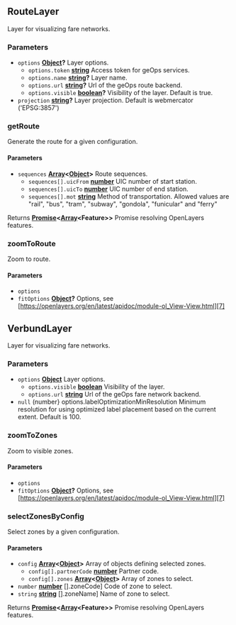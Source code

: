 <!-- Generated by documentation.js. Update this documentation by updating the source code. -->

## RouteLayer

Layer for visualizing fare networks.

### Parameters

-   `options` **[Object][1]?** Layer options.
    -   `options.token` **[string][2]** Access token for geOps services.
    -   `options.name` **[string][2]?** Layer name.
    -   `options.url` **[string][2]?** Url of the geOps route backend.
    -   `options.visible` **[boolean][3]?** Visibility of the layer.
          Default is true.
-   `projection` **[string][2]?** Layer projection.
      Default is webmercator ('EPSG:3857')

### getRoute

Generate the route for a given configuration.

#### Parameters

-   `sequences` **[Array][4]&lt;[Object][1]>** Route sequences.
    -   `sequences[].uicFrom` **[number][5]** UIC number of start station.
    -   `sequences[].uicTo` **[number][5]** UIC number of end station.
    -   `sequences[].mot` **[string][2]** Method of transportation.
          Allowed values are "rail", "bus", "tram", "subway", "gondola",
          "funicular" and "ferry"

Returns **[Promise][6]&lt;[Array][4]&lt;Feature>>** Promise resolving OpenLayers features.

### zoomToRoute

Zoom to route.

#### Parameters

-   `options`  
-   `fitOptions` **[Object][1]?** Options,
      see [https://openlayers.org/en/latest/apidoc/module-ol_View-View.html][7]

## VerbundLayer

Layer for visualizing fare networks.

### Parameters

-   `options` **[Object][1]** Layer options.
    -   `options.visible` **[boolean][3]** Visibility of the layer.
    -   `options.url` **[string][2]** Url of the geOps fare network backend.
-   `null`  (number} options.labelOptimizationMinResolution Minimum resolution for
      using optimized label placement based on the current extent. Default is 100.

### zoomToZones

Zoom to visible zones.

#### Parameters

-   `options`  
-   `fitOptions` **[Object][1]?** Options,
      see [https://openlayers.org/en/latest/apidoc/module-ol_View-View.html][7]

### selectZonesByConfig

Select zones by a given configuration.

#### Parameters

-   `config` **[Array][4]&lt;[Object][1]>** Array of objects defining selected zones.
    -   `config[].partnerCode` **[number][5]** Partner code.
    -   `config[].zones` **[Array][4]&lt;[Object][1]>** Array of zones to select.
-   `number` **[number][5]** \[].zoneCode] Code of zone to select.
-   `string` **[string][2]** \[].zoneName] Name of zone to select.

Returns **[Promise][6]&lt;[Array][4]&lt;Feature>>** Promise resolving OpenLayers features.

[1]: https://developer.mozilla.org/docs/Web/JavaScript/Reference/Global_Objects/Object

[2]: https://developer.mozilla.org/docs/Web/JavaScript/Reference/Global_Objects/String

[3]: https://developer.mozilla.org/docs/Web/JavaScript/Reference/Global_Objects/Boolean

[4]: https://developer.mozilla.org/docs/Web/JavaScript/Reference/Global_Objects/Array

[5]: https://developer.mozilla.org/docs/Web/JavaScript/Reference/Global_Objects/Number

[6]: https://developer.mozilla.org/docs/Web/JavaScript/Reference/Global_Objects/Promise

[7]: https://openlayers.org/en/latest/apidoc/module-ol_View-View.html
